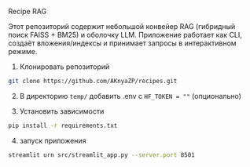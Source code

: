 Recipe RAG

Этот репозиторий содержит небольшой конвейер RAG (гибридный поиск FAISS + BM25) и оболочку LLM. Приложение работает как CLI, создаёт вложения/индексы и принимает запросы в интерактивном режиме.

1. Клонировать репозиторий

```bash
git clone https://github.com/AKnyaZP/recipes.git
```

2. В директорию `temp/` добавить .env c `HF_TOKEN = ""` (опционально)

3. Установить зависимости
```bash
pip install -r requirements.txt
```

4. запуск приложения
```bash
streamlit urn src/streamlit_app.py --server.port 8501
```
